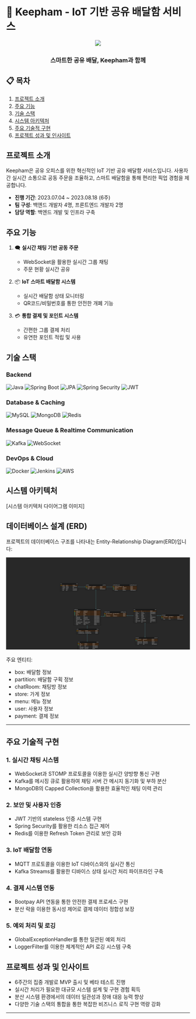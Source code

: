 # 🚚 Keepham - IoT 기반 공유 배달함 서비스

<div align="center">
  <img src="[Keepham 로고 이미지 경로]" height="200"> 
  <h3>스마트한 공유 배달, Keepham과 함께</h3>
</div>

## 📋 목차
1. [프로젝트 소개](#프로젝트-소개)
2. [주요 기능](#주요-기능)
3. [기술 스택](#기술-스택)
4. [시스템 아키텍처](#시스템-아키텍처)
5. [주요 기술적 구현](#주요-기술적-구현)
6. [프로젝트 성과 및 인사이트](#프로젝트-성과-및-인사이트)

## 프로젝트 소개

Keepham은 공유 오피스를 위한 혁신적인 IoT 기반 공유 배달함 서비스입니다.
사용자 간 실시간 소통으로 공동 주문을 조율하고, 스마트 배달함을 통해 편리한 픽업 경험을 제공합니다.

- **진행 기간**: 2023.07.04 ~ 2023.08.18 (6주)
- **팀 구성**: 백엔드 개발자 4명, 프론트엔드 개발자 2명
- **담당 역할**: 백엔드 개발 및 인프라 구축

## 주요 기능

1. 🗨️ **실시간 채팅 기반 공동 주문**
   - WebSocket을 활용한 실시간 그룹 채팅
   - 주문 현황 실시간 공유

2. 📦 **IoT 스마트 배달함 시스템**
   - 실시간 배달함 상태 모니터링
   - QR코드/비밀번호를 통한 안전한 개폐 기능

3. 💳 **통합 결제 및 포인트 시스템**
   - 간편한 그룹 결제 처리
   - 유연한 포인트 적립 및 사용

## 기술 스택

### Backend
![Java](https://img.shields.io/badge/Java%2017-007396?style=for-the-badge&logo=java&logoColor=white)
![Spring Boot](https://img.shields.io/badge/Spring%20Boot%203.0.8-6DB33F?style=for-the-badge&logo=spring-boot&logoColor=white)
![JPA](https://img.shields.io/badge/JPA-59666C?style=for-the-badge&logo=hibernate&logoColor=white)
![Spring Security](https://img.shields.io/badge/Spring%20Security-6DB33F?style=for-the-badge&logo=spring-security&logoColor=white)
![JWT](https://img.shields.io/badge/JWT-000000?style=for-the-badge&logo=json-web-tokens&logoColor=white)

### Database & Caching
![MySQL](https://img.shields.io/badge/MySQL-4479A1?style=for-the-badge&logo=mysql&logoColor=white)
![MongoDB](https://img.shields.io/badge/MongoDB-47A248?style=for-the-badge&logo=mongodb&logoColor=white)
![Redis](https://img.shields.io/badge/Redis-DC382D?style=for-the-badge&logo=redis&logoColor=white)

### Message Queue & Realtime Communication
![Kafka](https://img.shields.io/badge/Apache%20Kafka-231F20?style=for-the-badge&logo=apache-kafka&logoColor=white)
![WebSocket](https://img.shields.io/badge/WebSocket-010101?style=for-the-badge&logo=socket.io&logoColor=white)

### DevOps & Cloud
![Docker](https://img.shields.io/badge/Docker-2496ED?style=for-the-badge&logo=docker&logoColor=white)
![Jenkins](https://img.shields.io/badge/Jenkins-D24939?style=for-the-badge&logo=jenkins&logoColor=white)
![AWS](https://img.shields.io/badge/AWS-232F3E?style=for-the-badge&logo=amazon-aws&logoColor=white)

## 시스템 아키텍처

[시스템 아키텍처 다이어그램 이미지]

## 데이터베이스 설계 (ERD)

프로젝트의 데이터베이스 구조를 나타내는 Entity-Relationship Diagram(ERD)입니다:

![Keepham ERD](./image/ERD.png)

주요 엔티티:
- box: 배달함 정보
- partition: 배달함 구획 정보
- chatRoom: 채팅방 정보
- store: 가게 정보
- menu: 메뉴 정보
- user: 사용자 정보
- payment: 결제 정보

---

## 주요 기술적 구현

### 1. 실시간 채팅 시스템
- WebSocket과 STOMP 프로토콜을 이용한 실시간 양방향 통신 구현
- Kafka를 메시징 큐로 활용하여 채팅 서버 간 메시지 동기화 및 부하 분산
- MongoDB의 Capped Collection을 활용한 효율적인 채팅 이력 관리

### 2. 보안 및 사용자 인증
- JWT 기반의 stateless 인증 시스템 구현
- Spring Security를 활용한 리소스 접근 제어
- Redis를 이용한 Refresh Token 관리로 보안 강화

### 3. IoT 배달함 연동
- MQTT 프로토콜을 이용한 IoT 디바이스와의 실시간 통신
- Kafka Streams를 활용한 디바이스 상태 실시간 처리 파이프라인 구축

### 4. 결제 시스템 연동
- Bootpay API 연동을 통한 안전한 결제 프로세스 구현
- 분산 락을 이용한 동시성 제어로 결제 데이터 정합성 보장

### 5. 예외 처리 및 로깅
- GlobalExceptionHandler를 통한 일관된 예외 처리
- LoggerFilter를 이용한 체계적인 API 로깅 시스템 구축

## 프로젝트 성과 및 인사이트

- 6주간의 집중 개발로 MVP 출시 및 베타 테스트 진행
- 실시간 처리가 필요한 대규모 시스템 설계 및 구현 경험 획득
- 분산 시스템 환경에서의 데이터 일관성과 장애 대응 능력 향상
- 다양한 기술 스택의 통합을 통한 복잡한 비즈니스 로직 구현 역량 강화

---

